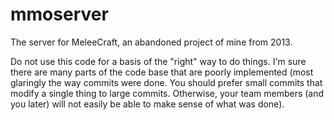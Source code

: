 # mmoserver
The server for MeleeCraft, an abandoned project of mine from 2013.

Do not use this code for a basis of the "right" way to do things. I'm sure there are many parts of the code base that are poorly implemented (most glaringly the way commits were done. You should prefer small commits that modify a single thing to large commits. Otherwise, your team members (and you later) will not easily be able to make sense of what was done).
